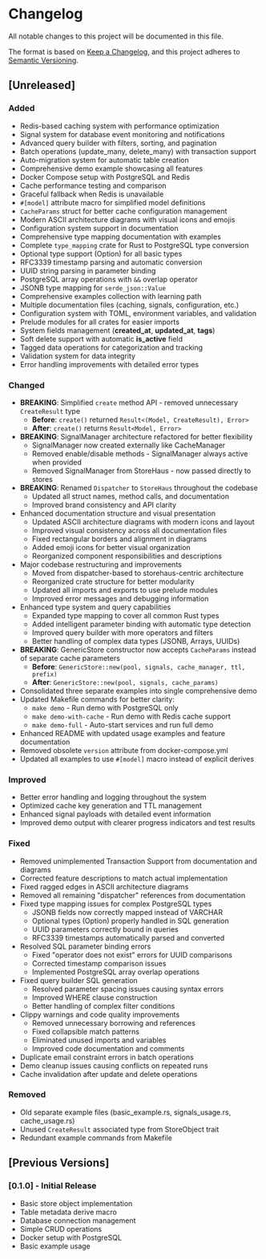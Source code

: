 # Changelog

All notable changes to this project will be documented in this file.

The format is based on [Keep a Changelog](https://keepachangelog.com/en/1.0.0/),
and this project adheres to [Semantic Versioning](https://semver.org/spec/v2.0.0.html).

## [Unreleased]

### Added
- Redis-based caching system with performance optimization
- Signal system for database event monitoring and notifications
- Advanced query builder with filters, sorting, and pagination
- Batch operations (update_many, delete_many) with transaction support
- Auto-migration system for automatic table creation
- Comprehensive demo example showcasing all features
- Docker Compose setup with PostgreSQL and Redis
- Cache performance testing and comparison
- Graceful fallback when Redis is unavailable
- `#[model]` attribute macro for simplified model definitions
- `CacheParams` struct for better cache configuration management
- Modern ASCII architecture diagrams with visual icons and emojis
- Configuration system support in documentation
- Comprehensive type mapping documentation with examples
- Complete `type_mapping` crate for Rust to PostgreSQL type conversion
- Optional type support (Option<T>) for all basic types
- RFC3339 timestamp parsing and automatic conversion
- UUID string parsing in parameter binding
- PostgreSQL array operations with `&&` overlap operator
- JSONB type mapping for `serde_json::Value`
- Comprehensive examples collection with learning path
- Multiple documentation files (caching, signals, configuration, etc.)
- Configuration system with TOML, environment variables, and validation
- Prelude modules for all crates for easier imports
- System fields management (__created_at__, __updated_at__, __tags__)
- Soft delete support with automatic __is_active__ field
- Tagged data operations for categorization and tracking
- Validation system for data integrity
- Error handling improvements with detailed error types

### Changed
- **BREAKING**: Simplified `create` method API - removed unnecessary `CreateResult` type
  - **Before**: `create()` returned `Result<(Model, CreateResult), Error>`
  - **After**: `create()` returns `Result<Model, Error>`
- **BREAKING**: SignalManager architecture refactored for better flexibility
  - SignalManager now created externally like CacheManager
  - Removed enable/disable methods - SignalManager always active when provided
  - Removed SignalManager from StoreHaus - now passed directly to stores
- **BREAKING**: Renamed `Dispatcher` to `StoreHaus` throughout the codebase
  - Updated all struct names, method calls, and documentation
  - Improved brand consistency and API clarity
- Enhanced documentation structure and visual presentation
  - Updated ASCII architecture diagrams with modern icons and layout
  - Improved visual consistency across all documentation files
  - Fixed rectangular borders and alignment in diagrams
  - Added emoji icons for better visual organization
  - Reorganized component responsibilities and descriptions
- Major codebase restructuring and improvements
  - Moved from dispatcher-based to storehaus-centric architecture
  - Reorganized crate structure for better modularity
  - Updated all imports and exports to use prelude modules
  - Improved error messages and debugging information
- Enhanced type system and query capabilities
  - Expanded type mapping to cover all common Rust types
  - Added intelligent parameter binding with automatic type detection
  - Improved query builder with more operators and filters
  - Better handling of complex data types (JSONB, Arrays, UUIDs)
- **BREAKING**: GenericStore constructor now accepts `CacheParams` instead of separate cache parameters
  - **Before**: `GenericStore::new(pool, signals, cache_manager, ttl, prefix)`
  - **After**: `GenericStore::new(pool, signals, cache_params)`
- Consolidated three separate examples into single comprehensive demo
- Updated Makefile commands for better clarity:
  - `make demo` - Run demo with PostgreSQL only
  - `make demo-with-cache` - Run demo with Redis cache support
  - `make demo-full` - Auto-start services and run full demo
- Enhanced README with updated usage examples and feature documentation
- Removed obsolete `version` attribute from docker-compose.yml
- Updated all examples to use `#[model]` macro instead of explicit derives

### Improved
- Better error handling and logging throughout the system
- Optimized cache key generation and TTL management
- Enhanced signal payloads with detailed event information
- Improved demo output with clearer progress indicators and test results

### Fixed
- Removed unimplemented Transaction Support from documentation and diagrams
- Corrected feature descriptions to match actual implementation
- Fixed ragged edges in ASCII architecture diagrams
- Removed all remaining "dispatcher" references from documentation
- Fixed type mapping issues for complex PostgreSQL types
  - JSONB fields now correctly mapped instead of VARCHAR
  - Optional types (Option<T>) properly handled in SQL generation
  - UUID parameters correctly bound in queries
  - RFC3339 timestamps automatically parsed and converted
- Resolved SQL parameter binding errors
  - Fixed "operator does not exist" errors for UUID comparisons
  - Corrected timestamp comparison issues
  - Implemented PostgreSQL array overlap operations
- Fixed query builder SQL generation
  - Resolved parameter spacing issues causing syntax errors
  - Improved WHERE clause construction
  - Better handling of complex filter conditions
- Clippy warnings and code quality improvements
  - Removed unnecessary borrowing and references
  - Fixed collapsible match patterns
  - Eliminated unused imports and variables
  - Improved code documentation and comments
- Duplicate email constraint errors in batch operations
- Demo cleanup issues causing conflicts on repeated runs
- Cache invalidation after update and delete operations

### Removed
- Old separate example files (basic_example.rs, signals_usage.rs, cache_usage.rs)
- Unused `CreateResult` associated type from StoreObject trait
- Redundant example commands from Makefile

## [Previous Versions]

### [0.1.0] - Initial Release
- Basic store object implementation
- Table metadata derive macro
- Database connection management
- Simple CRUD operations
- Docker setup with PostgreSQL
- Basic example usage